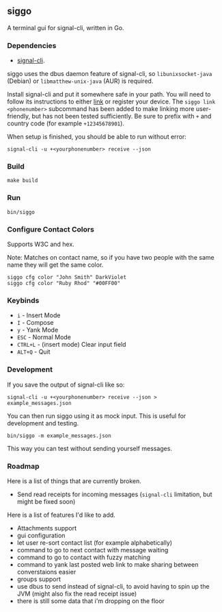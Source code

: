 siggo
---

A terminal gui for signal-cli, written in Go.

### Dependencies

* [signal-cli](https://github.com/AsamK/signal-cli).

siggo uses the dbus daemon feature of signal-cli, so `libunixsocket-java` (Debian) or `libmatthew-unix-java` (AUR) is required.

Install signal-cli and put it somewhere safe in your path. You will need to follow its instructions to either [link](https://github.com/AsamK/signal-cli/wiki/Linking-other-devices-(Provisioning)) or register your device. The `siggo link <phonenumber>` subcommand has been added to make linking more user-friendly, but has not been tested sufficiently. Be sure to prefix with `+` and country code (for example `+12345678901`).

When setup is finished, you should be able to run without error:

```
signal-cli -u +<yourphonenumber> receive --json
```

### Build

```
make build
```

### Run

```
bin/siggo
```

### Configure Contact Colors

Supports W3C and hex.

Note: Matches on contact name, so if you have two people with the same name they will get the same color.

```
siggo cfg color "John Smith" DarkViolet
siggo cfg color "Ruby Rhod" "#00FF00"
```

### Keybinds

* `i` - Insert Mode
* `I` - Compose
* `y` - Yank Mode
* `ESC` - Normal Mode
* `CTRL+L` - (insert mode) Clear input field
* `ALT+Q` - Quit

### Development

If you save the output of signal-cli like so:

```
signal-cli -u +<yourphonenumber> receive --json > example_messages.json
```
You can then run siggo using it as mock input. This is useful for development and testing.
```
bin/siggo -m example_messages.json
```
This way you can test without sending yourself messages.

### Roadmap

Here is a list of things that are currently broken.
* Send read receipts for incoming messages (`signal-cli` limitation, but might be fixed soon)

Here is a list of features I'd like to add.
* Attachments support
* gui configuration
* let user re-sort contact list (for example alphabetically)
* command to go to next contact with message waiting
* command to go to contact with fuzzy matching
* command to yank last posted web link to make sharing between converstaions easier
* groups support
* use dbus to send instead of signal-cli, to avoid having to spin up the JVM (might also fix the read receipt issue)
* there is still some data that i'm dropping on the floor
